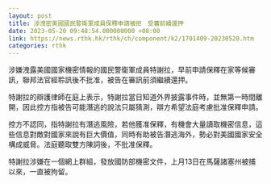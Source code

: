 ```yaml
---
layout: post
title: 涉洩密美國國民警衛軍成員保釋申請被拒　受審前續還押
date: 2023-05-20 09:48:54.000000000 +08:00
link: https://news.rthk.hk/rthk/ch/component/k2/1701409-20230520.htm
categories: rthk
---
```


涉嫌洩露美國國家機密情報的國民警衛軍成員特謝拉，早前申請保釋在家等候審訊，聯邦法官經聆訊後不批准，被告在審訊前須繼續還押。

特謝拉的辯護律師在庭上表示，特謝拉當日知道外界披露事件時，並無第一時間離開，因此控方指被告可能潛逃的說法只屬猜測，辯方希望法庭考慮批准保釋申請。

控方不認同，指特謝拉有潛逃風險，若他獲准保釋，有機會大量讀取機密信息，這些信息對敵對國家來說有巨大價值，同時有助被告潛逃海外，勢必對美國國家安全構成威脅。法庭聽取雙方陳詞後，不批准保釋。

特謝拉涉嫌在一個網上群組，發放國防部機密文件，上月13日在馬薩諸塞州被捕以來，一直被拘留。
